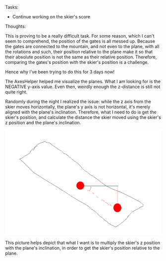 Tasks:
- Continue working on the skier's score

Thoughts:

This is proving to be a really difficult task. For some reason, which I can't seem to comprehend, the position of the gates is all messed up. Because the gates are connected to the mountain, and not even to the plane, with all the rotations and such, their position relative to the plane make it so that their absolute position is not the same as their relative position. Therefore, comparing the gates's position with the skier's position is a challenge.

Hence why I've been trying to do this for 3 days now!

The AxesHelper helped me visualize the planes. What I am looking for is the NEGATIVE y-axis value. Even then, weirdly enough the z-distance is still not quite right.

Randomly during the night I realized the issue: while the z axis from the skier moves horizontally, the plane's y axis is not horizontal, it's merely aligned with the plane's inclination. Therefore, what I need to do is get the skier's position, and calculate the distance the skier moved using the skier's z position and the plane's inclination.

![alt text](image-18.png)

This picture helps depict that what I want is to multiply the skier's z position with the plane's inclination, in order to get the skier's position relative to the plane.